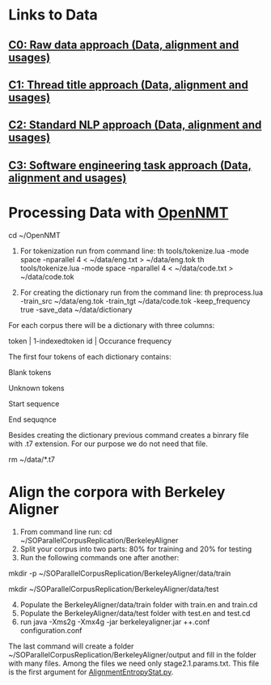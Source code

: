 # Links to Data

## [C0: Raw data approach (Data, alignment and usages)](https://drive.google.com/file/d/1M3TRvdhZbLnfX_8363wdmvbsGGSpl1B3/view?usp=sharing)
## [C1: Thread title approach (Data, alignment and usages)](https://drive.google.com/file/d/1bNg16x1jJQZAKYdScsbEpfNQ_Tc4aCcu/view?usp=sharing)
## [C2: Standard NLP approach (Data, alignment and usages)](https://drive.google.com/file/d/1Y9Lg5S-KigY1jspaHOTe2tvCPOUk0pFY/view?usp=sharing)
## [C3: Software engineering task approach (Data, alignment and usages)](https://drive.google.com/file/d/1X52lrEyKNKdMuSmX-1edvpFmm5FYmNpG/view?usp=sharing)

# Processing Data with [OpenNMT](http://opennmt.net/)
cd ~/OpenNMT
1. For tokenization run from command line:
th tools/tokenize.lua -mode space -nparallel 4 < ~/data/eng.txt > ~/data/eng.tok
th tools/tokenize.lua -mode space -nparallel 4 < ~/data/code.txt > ~/data/code.tok

2. For creating the dictionary run from the command line:
th preprocess.lua -train_src ~/data/eng.tok -train_tgt ~/data/code.tok -keep_frequency true -save_data ~/data/dictionary

For each corpus there will be a dictionary with three columns:

token | 1-indexedtoken id | Occurance frequency

The first four tokens of each dictionary contains:

Blank tokens
  
Unknown tokens

Start sequence

End sequqnce

Besides creating the dictionary previous command creates a binrary file with .t7 extension. For our purpose we do not need that file.

rm ~/data/*.t7

# Align the corpora with Berkeley Aligner
1. From command line run: cd ~/SOParallelCorpusReplication/BerkeleyAligner
2. Split your corpus into two parts: 80% for training and 20% for testing
3. Run the following commands one after another:

mkdir -p ~/SOParallelCorpusReplication/BerkeleyAligner/data/train

mkdir ~/SOParallelCorpusReplication/BerkeleyAligner/data/test

4. Populate the BerkeleyAligner/data/train folder with train.en and train.cd
5. Populate the BerkeleyAligner/data/test folder with test.en and test.cd
6. run java -Xms2g -Xmx4g -jar berkeleyaligner.jar ++.conf configuration.conf

The last command will create a folder ~/SOParallelCorpusReplication/BerkeleyAligner/output and fill in the folder with many files. Among the files we need only stage2.1.params.txt. This file is the first argument for [AlignmentEntropyStat.py](https://github.com/mrsumitbd/SOParallelCorpusReplication/blob/master/SourceCode/AlignmentEntropyStat.py).
